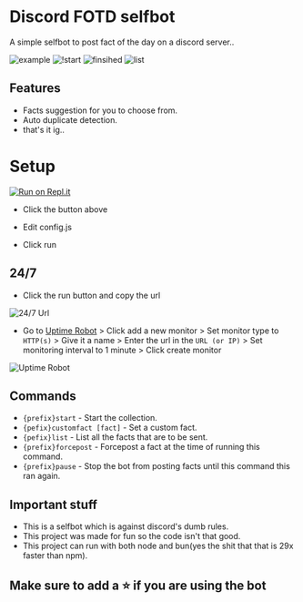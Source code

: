 # Discord FOTD selfbot

A simple selfbot to post fact of the day on a discord server..

![example](https://i.imgur.com/MkrS8Rr.png)
![!start](https://i.imgur.com/mwdbIUN.png)
![finsihed](https://i.imgur.com/o64WjI7.png)
![list](https://i.imgur.com/pTLz4bp.png)

## Features

- Facts suggestion for you to choose from.
- Auto duplicate detection.
- that's it ig..

# Setup

[![Run on Repl.it](https://repl.it/badge/github/xharuke/fotd-selfbot)](https://repl.it/github/xHaruke/fotd-selfbot)

- Click the button above

- Edit config.js

- Click run

## 24/7

- Click the run button and copy the url

![24/7 Url](https://i.imgur.com/s0KrBeH.png)

- Go to [Uptime Robot](https://uptimerobot.com/dashboard) > Click add a new monitor > Set monitor type to `HTTP(s)` > Give it a name > Enter the url in the `URL (or IP)` > Set monitoring interval to 1 minute > Click create monitor

![Uptime Robot](https://i.imgur.com/eTlKgrZ.png)

## Commands

- `{prefix}start` - Start the collection.
- `{pefix}customfact [fact]` - Set a custom fact.
- `{pefix}list` - List all the facts that are to be sent.
- `{prefix}forcepost` - Forcepost a fact at the time of running this command.
- `{prefix}pause` - Stop the bot from posting facts until this command this ran again.

## Important stuff

- This is a selfbot which is against discord's dumb rules.
- This project was made for fun so the code isn't that good.
- This project can run with both node and bun(yes the shit that that is 29x faster than npm).

## Make sure to add a ⭐ if you are using the bot
